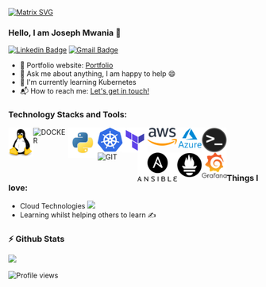 [![Matrix SVG](https://raw.githubusercontent.com/rodrigograca31/rodrigograca31/master/matrix.svg)](https://#) 

<!-- Intro</h3> -->
### Hello, I am Joseph Mwania 👋
[![Linkedin Badge](https://img.shields.io/badge/-jmmwania-blue?style=flat-square&logo=Linkedin&logoColor=white&link=https://www.linkedin.com/in/jmmwania/)](https://www.linkedin.com/in/jmmwania/)
[![Gmail Badge](https://img.shields.io/badge/-josembi@gmail.com-c14438?style=flat-square&logo=Gmail&logoColor=white&link=mailto:josembi@gmail.com)](mailto:josembi@gmail.com) 

- 🎯 Portfolio website: [Portfolio](https://#)
- 💬 Ask me about anything, I am happy to help :smile:
- 🌱 I'm currently learning Kubernetes
- 📬 How to reach me: [Let's get in touch!](https://www.linkedin.com/in/jmmwania/)

### Technology Stacks and Tools:

<img align="left" alt="LINUX" width="50px" src="https://github.com/appwebtech/Monitoring-Kubernetes-With-Prometheus/blob/main/logo/linux_logo.png" />
<img align="left" alt="DOCKER" width="70px" src="https://github.com/appwebtech/Deploy-Docker-With-Terraform/blob/main/images/docker.png" />
<img align="left" alt="PYTHON" width="60px" src="https://raw.githubusercontent.com/github/explore/80688e429a7d4ef2fca1e82350fe8e3517d3494d/topics/python/python.png" />
<img align="left" alt="K8s" width="50px" src="https://github.com/appwebtech/EKS-Cluster-With-Terraform/blob/main/images/k8s-logo.png" />
<img align="left" alt="TERRAFORM" width="50px" src="https://github.com/appwebtech/EKS-Cluster-With-Terraform/blob/main/images/tf-logo.png" />
<img align="left" alt="AWS" width="60px" src="https://github.com/appwebtech/Ansible-Integration-Jenkins/blob/main/images/aws-logo.png" />
<img align="left" alt="AZURE" width="50px" src="https://github.com/appwebtech/Azure-DevOps/blob/main/images/azure-logo.png" />
<img align="left" alt="PROMETHEUS" width="50px" src="https://github.com/appwebtech/Monitoring-Kubernetes-With-Prometheus/blob/main/logo/terminal.png" />
<img align="left" alt="GIT" width="80px" src="https://github.com/appwebtech/Build-Automation-Jenkins/blob/main/images/Git-Logo.png"/>
<img align="left" alt="ANSIBLE" width="80px" src="https://github.com/appwebtech/Ansible-Automation-App-Deployment/blob/main/images/Ansible-logo.png" />
<img align="left" alt="PROMETHEUS" width="50px" src="https://github.com/appwebtech/Monitoring-Kubernetes-With-Prometheus/blob/main/prometheus/prometheus-logo.png" />
<img align="left" alt="GRAFANA" width="50px" src="https://github.com/appwebtech/Monitoring-Kubernetes-With-Prometheus/blob/main/prometheus/Grafana.png" />



<br>
<br>
<br>
<br>

### Things I love:
- Cloud Technologies <img src="https://media.giphy.com/media/WUlplcMpOCEmTGBtBW/giphy.gif" width="30"> 
- Learning whilst helping others to learn ✍️


### :zap: Github Stats
<p>
    <a href="https://gitstats.me/varadbhogayata" target="_blank"> 
        <img src="https://github-readme-stats.vercel.app/api?username=appwebtech&&show_icons=true&hi&theme=dark&count_private=true&include_all_commits=true">
    </a>
</p>


![Profile views](https://gpvc.arturio.dev/appwebtech)
